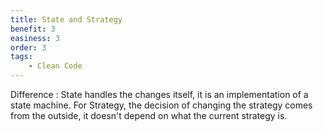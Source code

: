 ```yaml
---
title: State and Strategy
benefit: 3
easiness: 3
order: 3
tags:
    - Clean Code
---
```


Difference : State handles the changes itself, it is an implementation of a state machine. For Strategy, the decision of changing the strategy comes from the outside, it doesn't depend on what the current strategy is.